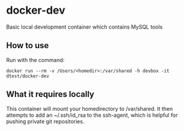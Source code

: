 # docker-dev

Basic local development container which contains MySQL tools

## How to use

Run with the command:

```
docker run --rm -v /Users/<homedir>:/var/shared -h devbox -it dtest/docker-dev
```

## What it requires locally

This container will mount your homedirectory to /var/shared. It then attempts to add an ~/.ssh/id_rsa to the ssh-agent, which is helpful for pushing private git repositories.